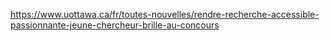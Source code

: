 https://www.uottawa.ca/fr/toutes-nouvelles/rendre-recherche-accessible-passionnante-jeune-chercheur-brille-au-concours
